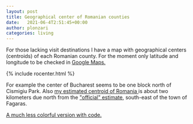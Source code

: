 ```yaml
---
layout: post
title: Geographical center of Romanian counties
date:   2021-06-4T2:51:45+00:00
author: plonzari
categories: living
---
```


For those lacking visit destinations I have a map with geographical centers (centroids) of each Romanian county.
For the moment only latitude and longitude to be checked in 
<a href="https://www.google.com/maps/place/44%C2%B026'18.4%22N+26%C2%B005'30.1%22E/@44.43844,26.0895003,899m/data=!3m1!1e3!4m5!3m4!1s0x0:0x0!8m2!3d44.43844!4d26.091689 
"> Google Maps. </a>

{% include rocenter.html %}

For example the center of Bucharest seems to be one block north of Cismigiu Park.
Also <a href="https://www.google.com/maps/place/45%C2%B050'16.3%22N+24%C2%B059'12.6%22E/@45.8133843,24.9806131,2089m/data=!3m1!1e3!4m5!3m4!1s0x0:0x0!8m2!3d45.8378535!4d24.9868211 
"> my estimated centroid of Romania </a> is about two kilometers due north from the 
<a href="https://www.google.com/maps/place/The+Geographical+Centre+of+Romania/@45.8077024,24.9857011,1043m/data=!3m1!1e3!4m13!1m7!3m6!1s0x0:0x0!2zNDXCsDUwJzE2LjMiTiAyNMKwNTknMTIuNiJF!3b1!8m2!3d45.8378535!4d24.9868211!3m4!1s0x474ca3892fe7878f:0xcdbf099cb5794d8e!8m2!3d45.8059211!4d24.9881088 
"> "official" estimate</a>, 
south-east of the town of Fagaras. 


<a href="https://nbviewer.jupyter.org/github/plonzari/blog/blob/gh-pages/_includes/ro-centroids-folium.ipynb 
"> A much less colorful version with code. </a>
